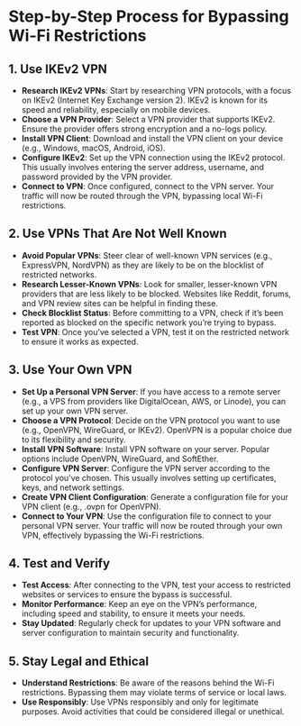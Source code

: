 # Step-by-Step Process for Bypassing Wi-Fi Restrictions

## 1. Use IKEv2 VPN
- **Research IKEv2 VPNs**: Start by researching VPN protocols, with a focus on IKEv2 (Internet Key Exchange version 2). IKEv2 is known for its speed and reliability, especially on mobile devices.
- **Choose a VPN Provider**: Select a VPN provider that supports IKEv2. Ensure the provider offers strong encryption and a no-logs policy.
- **Install VPN Client**: Download and install the VPN client on your device (e.g., Windows, macOS, Android, iOS).
- **Configure IKEv2**: Set up the VPN connection using the IKEv2 protocol. This usually involves entering the server address, username, and password provided by the VPN provider.
- **Connect to VPN**: Once configured, connect to the VPN server. Your traffic will now be routed through the VPN, bypassing local Wi-Fi restrictions.

## 2. Use VPNs That Are Not Well Known
- **Avoid Popular VPNs**: Steer clear of well-known VPN services (e.g., ExpressVPN, NordVPN) as they are likely to be on the blocklist of restricted networks.
- **Research Lesser-Known VPNs**: Look for smaller, lesser-known VPN providers that are less likely to be blocked. Websites like Reddit, forums, and VPN review sites can be helpful in finding these.
- **Check Blocklist Status**: Before committing to a VPN, check if it’s been reported as blocked on the specific network you’re trying to bypass.
- **Test VPN**: Once you’ve selected a VPN, test it on the restricted network to ensure it works as expected.

## 3. Use Your Own VPN
- **Set Up a Personal VPN Server**: If you have access to a remote server (e.g., a VPS from providers like DigitalOcean, AWS, or Linode), you can set up your own VPN server.
- **Choose a VPN Protocol**: Decide on the VPN protocol you want to use (e.g., OpenVPN, WireGuard, or IKEv2). OpenVPN is a popular choice due to its flexibility and security.
- **Install VPN Software**: Install VPN software on your server. Popular options include OpenVPN, WireGuard, and SoftEther.
- **Configure VPN Server**: Configure the VPN server according to the protocol you’ve chosen. This usually involves setting up certificates, keys, and network settings.
- **Create VPN Client Configuration**: Generate a configuration file for your VPN client (e.g., .ovpn for OpenVPN).
- **Connect to Your VPN**: Use the configuration file to connect to your personal VPN server. Your traffic will now be routed through your own VPN, effectively bypassing the Wi-Fi restrictions.

## 4. Test and Verify
- **Test Access**: After connecting to the VPN, test your access to restricted websites or services to ensure the bypass is successful.
- **Monitor Performance**: Keep an eye on the VPN’s performance, including speed and stability, to ensure it meets your needs.
- **Stay Updated**: Regularly check for updates to your VPN software and server configuration to maintain security and functionality.

## 5. Stay Legal and Ethical
- **Understand Restrictions**: Be aware of the reasons behind the Wi-Fi restrictions. Bypassing them may violate terms of service or local laws.
- **Use Responsibly**: Use VPNs responsibly and only for legitimate purposes. Avoid activities that could be considered illegal or unethical.
